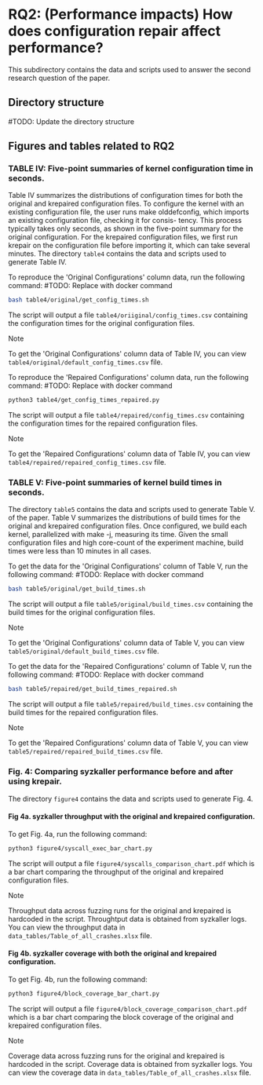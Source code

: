 # RQ2: (Performance impacts) How does configuration repair affect performance?
This subdirectory contains the data and scripts used to answer the second research
question of the paper.

## Directory structure
#TODO: Update the directory structure

## Figures and tables related to RQ2
### TABLE IV: Five-point summaries of kernel configuration time in seconds.
Table IV summarizes the distributions of configuration times for both the
original and krepaired configuration files. To configure the kernel with an
existing configuration file, the user runs make olddefconfig, which imports an
existing configuration file, checking it for consis-
tency.
This process typically takes only seconds, as shown in the five-point summary
for the original configuration.
For the krepaired configuration files, we first run krepair on the
configuration file before importing it, which can take several minutes.
The directory `table4` contains the data and scripts used to generate Table IV.

To reproduce the 'Original Configurations' column data,
run the following command:
#TODO: Replace with docker command
```bash
bash table4/original/get_config_times.sh
```
The script will output a file `table4/oriiginal/config_times.csv` containing the
configuration times for the original configuration files.

> [!NOTE]
> To get the 'Original Configurations' column data of Table IV,
you can view `table4/original/default_config_times.csv` file.

To reproduce the 'Repaired Configurations' column data,
run the following command:
#TODO: Replace with docker command
```bash
python3 table4/get_config_times_repaired.py
```
The script will output a file `table4/repaired/config_times.csv` containing the
configuration times for the repaired configuration files.
> [!NOTE]
> To get the 'Repaired Configurations' column data of Table IV,
you can view `table4/repaired/repaired_config_times.csv` file.

### TABLE V: Five-point summaries of kernel build times in seconds.
The directory `table5` contains the data and scripts used to generate Table V.
of the paper.
Table V summarizes the distributions of build times for the original and krepaired
configuration files.
Once configured, we build each kernel, parallelized with make -j, measuring its
time.
Given the small configuration files and high core-count of the experiment
machine, build times were less than 10 minutes in all cases.

To get the data for the 'Original Configurations' column of Table V,
run the following command:
#TODO: Replace with docker command
```bash
bash table5/original/get_build_times.sh
```
The script will output a file `table5/original/build_times.csv` containing the
build times for the original configuration files.
> [!NOTE]
> To get the 'Original Configurations' column data of Table V,
you can view `table5/original/default_build_times.csv` file.


To get the data for the 'Repaired Configurations' column of Table V,
run the following command:
#TODO: Replace with docker command
```bash
bash table5/repaired/get_build_times_repaired.sh
```
The script will output a file `table5/repaired/build_times.csv` containing the
build times for the repaired configuration files.
> [!NOTE]
> To get the 'Repaired Configurations' column data of Table V,
you can view `table5/repaired/repaired_build_times.csv` file.

### Fig. 4: Comparing syzkaller performance before and after using krepair.
The directory `figure4` contains the data and scripts used to generate Fig. 4.

#### Fig 4a. syzkaller throughput with the original and krepaired configuration.

To get Fig. 4a, run the following command:
```bash
python3 figure4/syscall_exec_bar_chart.py
```
The script will output a file `figure4/syscalls_comparison_chart.pdf` which is
a bar chart comparing the throughput of the original and krepaired configuration
files.
> [!NOTE]
> Throughput data across fuzzing runs for the original and krepaired is hardcoded
in the script. Throughtput data is obtained from syzkaller logs. You can view
the throughput data in `data_tables/Table_of_all_crashes.xlsx` file.

#### Fig 4b. syzkaller coverage with both the original and krepaired configuration.

To get Fig. 4b, run the following command:
```bash
python3 figure4/block_coverage_bar_chart.py
```
The script will output a file `figure4/block_coverage_comparison_chart.pdf` which is
a bar chart comparing the block coverage of the original and krepaired configuration
files.
> [!NOTE]
> Coverage data across fuzzing runs for the original and krepaired is hardcoded
in the script. Coverage data is obtained from syzkaller logs. You can view
the coverage data in `data_tables/Table_of_all_crashes.xlsx` file.
